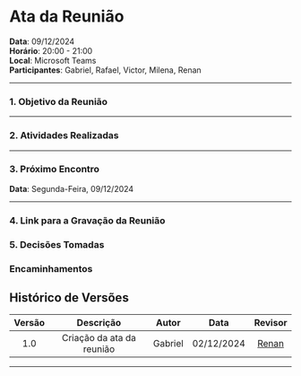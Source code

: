 # Ata da Reunião

**Data**: 09/12/2024  
**Horário**: 20:00 - 21:00  
**Local**: Microsoft Teams  
**Participantes**: Gabriel, Rafael, Victor, Milena, Renan  

---

### 1. Objetivo da Reunião


---

### 2. Atividades Realizadas


---

### 3. Próximo Encontro

**Data**: Segunda-Feira, 09/12/2024  

---

### 4. Link para a Gravação da Reunião



### 5. Decisões Tomadas



### Encaminhamentos



## Histórico de Versões

| Versão |          Descrição                |        Autor       |      Data      |      Revisor      |
|:------:|:---------------------------------:|:------------------:|:--------------:|:-----------------:|
|  1.0   | Criação da ata da reunião         | Gabriel           | 02/12/2024     | [Renan](https://github.com/renantfm4) |

---